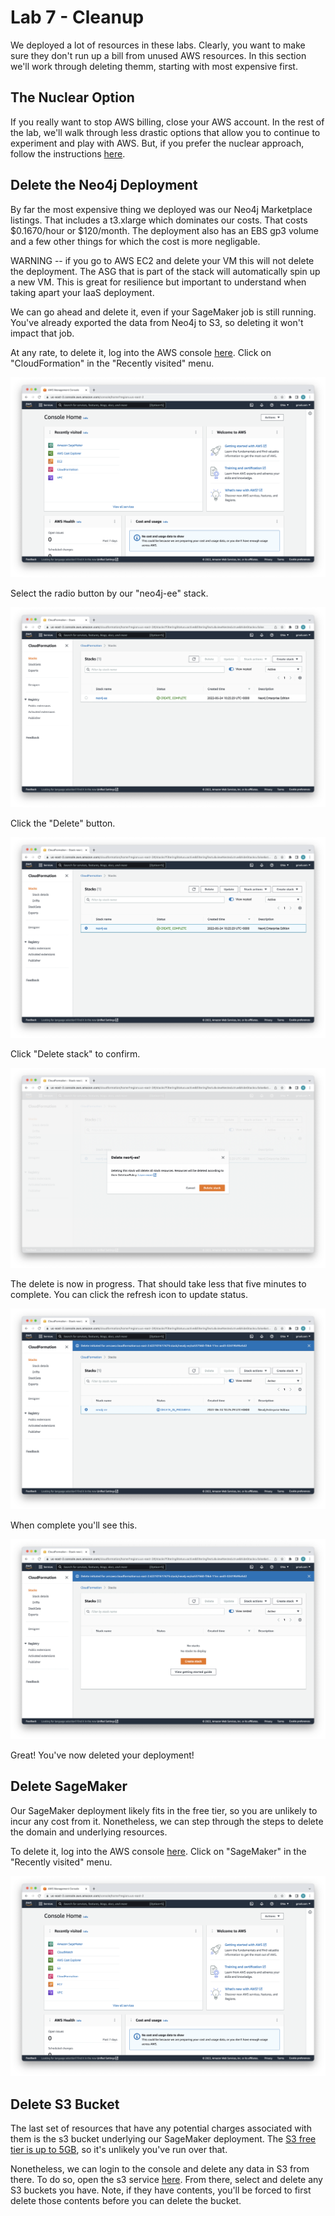 # Lab 7 - Cleanup
We deployed a lot of resources in these labs.  Clearly, you want to make sure they don't run up a bill from unused AWS resources.  In this section we'll work through deleting themm, starting with most expensive first.

## The Nuclear Option
If you really want to stop AWS billing, close your AWS account.  In the rest of the lab, we'll walk through less drastic options that allow you to continue to experiment and play with AWS.  But, if you prefer the nuclear approach, follow the instructions [here](https://aws.amazon.com/premiumsupport/knowledge-center/close-aws-account/).

## Delete the Neo4j Deployment
By far the most expensive thing we deployed was our Neo4j Marketplace listings.  That includes a t3.xlarge which dominates our costs.  That costs $0.1670/hour or $120/month.  The deployment also has an EBS gp3 volume and a few other things for which the cost is more negligable.

WARNING -- if you go to AWS EC2 and delete your VM this will not delete the deployment.  The ASG that is part of the stack will automatically spin up a new VM.  This is great for resilience but important to understand when taking apart your IaaS deployment.

We can go ahead and delete it, even if your SageMaker job is still running.  You've already exported the data from Neo4j to S3, so deleting it won't impact that job.

At any rate, to delete it, log into the AWS console [here](https://console.aws.amazon.com/).  Click on "CloudFormation" in the "Recently visited" menu.

![](images/01-console.png)

Select the radio button by our "neo4j-ee" stack.

![](images/02-stack.png)

Click the "Delete" button.

![](images/03-stack.png)

Click "Delete stack" to confirm.

![](images/04-stack.png)

The delete is now in progress.  That should take less that five minutes to complete.  You can click the refresh icon to update status.

![](images/05-inprogress.png)

When complete you'll see this.

![](images/06-complete.png)

Great!  You've now deleted your deployment!

## Delete SageMaker
Our SageMaker deployment likely fits in the free tier, so you are unlikely to incur any cost from it.  Nonetheless, we can step through the steps to delete the domain and underlying resources.

To delete it, log into the AWS console [here](https://console.aws.amazon.com/).  Click on "SageMaker" in the "Recently visited" menu.

![](images/07-console.png)

## Delete S3 Bucket
The last set of resources that have any potential charges associated with them is the s3 bucket underlying our SageMaker deployment.  The [S3 free tier is up to 5GB](https://aws.amazon.com/pm/serv-s3), so it's unlikely you've run over that.

Nonetheless, we can login to the console and delete any data in S3 from there.  To do so, open the s3 service [here](https://s3.console.aws.amazon.com/s3/buckets).  From there, select and delete any S3 buckets you have.  Note, if they have contents, you'll be forced to first delete those contents before you can delete the bucket.

